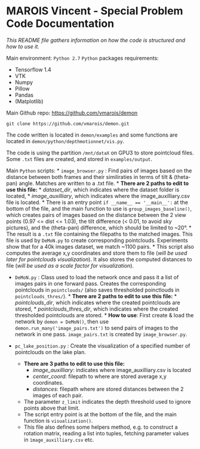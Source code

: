 # MAROIS Vincent - Special Problem Code Documentation

_This README file gathers information on how the code is structured and how to use it._

Main environment: `Python 2.7`
`Python` packages requirements:
* Tensorflow 1.4
* VTK
* Numpy
* Pillow
* Pandas
* (Matplotlib)

Main Github repo: https://github.com/vmarois/demon

    git clone https://github.com/vmarois/demon.git


The code written is located in `demon/examples` and some functions are located in `demon/python/depthmotionnet/vis.py`.

The code is using the partition `/mnt/dataX` on GPU3 to store pointcloud files. Some `.txt` files are created, and stored in `examples/output`.

Main `Python` scripts:
    * `image_browser.py` : Find pairs of images based on the distance between both frames and their similiraties in terms of tilt & (theta-pan) angle. Matches are written to a .txt file.
        * **There are 2 paths to edit to use this file:** 
            * *dataset_dir*, which indicates where the dataset folder is located,
            * *image_auxilliary*, which indicates where the image_auxilliary.csv file is located. 
        * There is an entry point `if __name__ == '__main__':` at the bottom of the file, and the main function to use is `group_images_baseline()`, which creates pairs of images based on the distance between the 2 view points (0.97 <= dist <= 1.03), the tilt difference (< 0.01, to avoid sky pictures), and the (theta-pan) difference, which should be limited to ~20°.
        * The result is a `.txt` file containing the filepaths to the matched images. This file is used by `DeMoN.py` to create corresponding pointclouds. Experiments show that for a 40k images dataset, we match ~1100 pairs.
        * This script also computes the average x,y coordinates and store them to file (*will be used later for pointclouds visualization*). It also stores the computed distances to file (*will be used as a scale factor for visualization*).

* `DeMoN.py` : Class used to load the network once and pass it a list of images pairs in one forward pass. Creates the corresponding pointclouds in `pointclouds/` (also saves thresholded poinctlouds in `pointclouds_thres/`).
        * **There are 2 paths to edit to use this file:**
            * *pointclouds_dir*, which indicates where the created pointclouds are stored,
            * *pointclouds_thres_dir*, which indicates where the created thresholded pointclouds are stored.
        * **How to use**: First create & load the network by `demon = DeMoN()`, then use `demon.run_many('image_pairs.txt')` to send pairs of images to the network in one pass. `image_pairs.txt` is created by `image_browser.py`. 

* `pc_lake_position.py` : Create the visualization of a specified number of pointclouds on the lake plan.
    * **There are 3 paths to edit to use this file:**
        * *image_auxilliary*: indicates where image_auxilliary.csv is located
        * *center_coord*: filepath to where are stored average x,y coordinates.
        * *distances*: filepath where are stored distances between the 2 images of each pair.
    * The parameter `z_limit` indicates the depth threshold used to ignore points above that limit.
    * The script entry point is at the bottom of the file, and the main function is `visualization()`.
    * This file also defines some helpers method, e.g. to construct a rotation matrix, reading a list into tuples, fetching parameter values in `ìmage_auxilliary.csv` etc.
